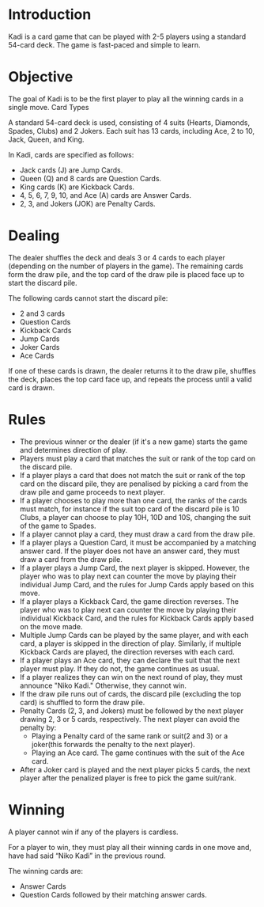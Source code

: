 # Introduction
Kadi is a card game that can be played with 2-5 players using a standard 54-card deck. The game is fast-paced and simple to learn.

# Objective
The goal of Kadi is to be the first player to play all the winning cards in a single move.
Card Types

A standard 54-card deck is used, consisting of 4 suits (Hearts, Diamonds, Spades, Clubs) and 2 Jokers. Each suit has 13 cards, including Ace, 2 to 10, Jack, Queen, and King.

In Kadi, cards are specified as follows:
- Jack cards (J) are Jump Cards.
- Queen (Q) and 8 cards are Question Cards.
- King cards (K) are Kickback Cards.
- 4, 5, 6, 7, 9, 10, and Ace (A) cards are Answer Cards.
- 2, 3, and Jokers (JOK) are Penalty Cards.

# Dealing
The dealer shuffles the deck and deals 3 or 4 cards to each player (depending on the number of players in the game). The remaining cards form the draw pile, and the top card of the draw pile is placed face up to start the discard pile. 

The following cards cannot start the discard pile:
- 2 and 3 cards
- Question Cards
- Kickback Cards
- Jump Cards
- Joker Cards
- Ace Cards

If one of these cards is drawn, the dealer returns it to the draw pile, shuffles the deck, places the top card face up, and repeats the process until a valid card is drawn.

# Rules
- The previous winner or the dealer (if it's a new game) starts the game and determines direction of play.
- Players must play a card that matches the suit or rank of the top card on the discard pile.
- If a player plays a card that does not match the suit or rank of the top card on the discard pile, they are penalised by picking a card from the draw pile and game proceeds to next player.
- If  a player chooses to play more than one card, the ranks of the cards must match, for instance if the suit top card of the discard pile is 10 Clubs, a player can choose to play 10H, 10D and 10S, changing the suit of the game to Spades.
- If a player cannot play a card, they must draw a card from the draw pile.
- If a player plays a Question Card, it must be accompanied by a matching answer card. If the player does not have an answer card, they must draw a card from the draw pile.
- If a player plays a Jump Card, the next player is skipped. However, the player who was to play next can counter the move by playing their individual Jump Card, and the rules for Jump Cards apply based on this move.
- If a player plays a Kickback Card, the game direction reverses. The player who was to play next can counter the move by playing their individual Kickback Card, and the rules for Kickback Cards apply based on the move made.
- Multiple Jump Cards can be played by the same player, and with each card, a player is skipped in the direction of play. Similarly, if multiple Kickback Cards are played, the direction reverses with each card.
- If a player plays an Ace card, they can declare the suit that the next player must play. If they do not, the game continues as usual.
- If a player realizes they can win on the next round of play, they must announce "Niko Kadi." Otherwise, they cannot win.
- If the draw pile runs out of cards, the discard pile (excluding the top card) is shuffled to form the draw pile.
- Penalty Cards (2, 3, and Jokers) must be followed by the next player drawing 2, 3 or 5 cards, respectively. The next player can avoid the penalty by:
    - Playing a Penalty card of the same rank or suit(2 and 3) or a joker(this forwards the penalty to the next player).
    - Playing an Ace card. The game continues with the suit of the Ace card.
- After a Joker card is played and the next player picks 5 cards, the next player after the penalized player is free to pick the game suit/rank.

# Winning
A player cannot win if any of the players is cardless.

For a player to win, they must play all their winning cards in one move and, have had said “Niko Kadi” in the previous round. 

The winning cards are:
-	Answer Cards
-	Question Cards followed by their matching answer cards. 

